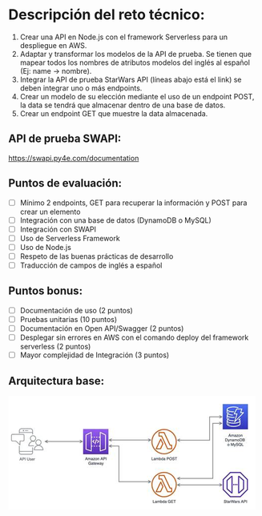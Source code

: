 # Descripción del reto técnico:

1. Crear una API en Node.js con el framework Serverless para un despliegue en AWS.
2. Adaptar y transformar los modelos de la API de prueba. Se tienen que mapear todos los nombres de atributos modelos del inglés al español (Ej: name -> nombre).
3. Integrar la API de prueba StarWars API (líneas abajo está el link) se deben integrar uno o más endpoints.
4. Crear un modelo de su elección mediante el uso de un endpoint POST, la data se tendrá que almacenar dentro de una base de datos.
5. Crear un endpoint GET que muestre la data almacenada.

## API de prueba SWAPI: 

https://swapi.py4e.com/documentation

## Puntos de evaluación:

- [ ] Mínimo 2 endpoints, GET para recuperar la información y POST para crear un elemento
- [ ] Integración con una base de datos (DynamoDB o MySQL)
- [ ] Integración con SWAPI
- [ ] Uso de Serverless Framework
- [ ] Uso de Node.js
- [ ] Respeto de las buenas prácticas de desarrollo
- [ ] Traducción de campos de inglés a español

## Puntos bonus:

- [ ] Documentación de uso (2 puntos)
- [ ] Pruebas unitarias (10 puntos)
- [ ] Documentación en Open API/Swagger (2 puntos)
- [ ] Desplegar sin errores en AWS con el comando deploy del framework serverless (2 puntos)
- [ ] Mayor complejidad de Integración (3 puntos)

## Arquitectura base:

![alt text](base_architecture.png)
